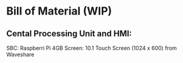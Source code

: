 # Bill of Material (WIP)

## Cental Processing Unit and HMI:
SBC: Raspberri Pi 4GB 
Screen: 10.1 Touch Screen (1024 x 600) from Waveshare
